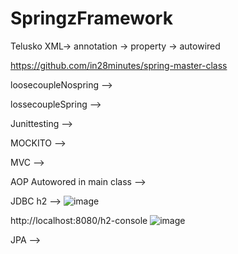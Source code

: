 # SpringzFramework
Telusko
XML-> annotation -> property -> autowired

https://github.com/in28minutes/spring-master-class

loosecoupleNospring --> 

lossecoupleSpring -->

Junittesting -->

MOCKITO --> 

MVC  -->

AOP Autowored in main class -->

JDBC h2 -->
![image](https://user-images.githubusercontent.com/49728020/175874500-8c23472c-1eea-4a14-83a0-fe7f71e0402e.png)

http://localhost:8080/h2-console
![image](https://user-images.githubusercontent.com/49728020/175874550-e935b833-a406-4124-b78c-2c4c8d16c643.png)


JPA -->
